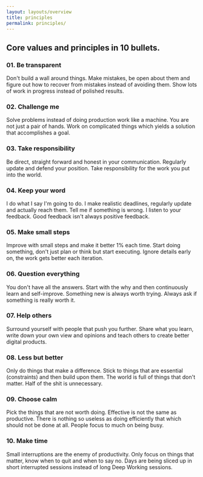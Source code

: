 ```yaml
---
layout: layouts/overview
title: principles
permalink: principles/
---
```


## Core values and principles in 10 bullets.

### 01. Be transparent
Don't build a wall around things. Make mistakes, be open about them and figure out how to recover from mistakes instead of avoiding them. Show lots of work in progress instead of polished results.

### 02. Challenge me
Solve problems instead of doing production work like a machine. You are not just a pair of hands. Work on complicated things which yields a solution that accomplishes a goal.

### 03. Take responsibility
Be direct, straight forward and honest in your communication. Regularly update and defend your position. Take responsibility for the work you put into the world.

### 04. Keep your word
I do what I say I'm going to do. I make realistic deadlines, regularly update and actually reach them. Tell me if something is wrong. I listen to your feedback. Good feedback isn't always positive feedback.

### 05. Make small steps
Improve with small steps and make it better 1% each time. Start doing something, don't just plan or think but start executing. Ignore details early on, the work gets better each iteration.

### 06. Question everything
You don't have all the answers. Start with the why and then continuously learn and self-improve. Something new is always worth trying. Always ask if something is really worth it.

### 07. Help others
Surround yourself with people that push you further. Share what you learn, write down your own view and opinions and teach others to create better digital products.

### 08. Less but better
Only do things that make a difference. Stick to things that are essential (constraints) and then build upon them. The world is full of things that don't matter. Half of the shit is unnecessary.

### 09. Choose calm
Pick the things that are not worth doing. Effective is not the same as productive. There is nothing so useless as doing efficiently that which should not be done at all. People focus to much on being busy.

### 10. Make time
Small interruptions are the enemy of productivity. Only focus on things that matter, know when to quit and when to say no. Days are being sliced up in short interrupted sessions instead of long Deep Working sessions.
